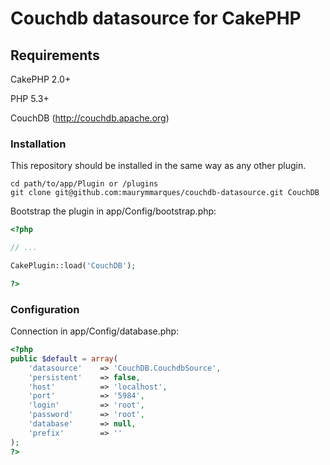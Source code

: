 # Couchdb datasource for CakePHP



## Requirements
CakePHP 2.0+

PHP 5.3+ 

CouchDB (http://couchdb.apache.org)


### Installation

This repository should be installed in the same way as any other plugin.

```
cd path/to/app/Plugin or /plugins
git clone git@github.com:maurymmarques/couchdb-datasource.git CouchDB
```

Bootstrap the plugin in app/Config/bootstrap.php:

```php
<?php

// ...

CakePlugin::load('CouchDB');

?>
```

### Configuration

Connection in app/Config/database.php:

```php
<?php
public $default = array(
	'datasource'	=> 'CouchDB.CouchdbSource',
	'persistent'	=> false,
	'host'			=> 'localhost',
	'port'			=> '5984',
	'login'			=> 'root',
	'password'		=> 'root',
	'database'		=> null,
	'prefix'		=> ''
);
?>
```